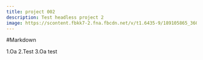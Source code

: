```yaml
---
title: project 002
description: Test headless project 2
image: https://scontent.fbkk7-2.fna.fbcdn.net/v/t1.6435-9/189105865_3601239383434925_641158114774476000_n.jpg?_nc_cat=104&ccb=1-5&_nc_sid=19026a&_nc_eui2=AeGT931VNIqy8M_UWTZmGJEmV7XQ9jg8_iNXtdD2ODz-I6Zm_kBTVFwffzsfyPzdnsWVd67HrggWbkA_tQWCL9Gn&_nc_ohc=lPMSuVS6SKwAX9HE0nw&_nc_ht=scontent.fbkk7-2.fna&oh=7a8c76137bd74233a92234dae95d3eae&oe=613F1341
---
```



#Markdown

1.Oa
2.Test
3.Oa test